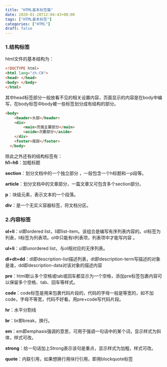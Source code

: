 ```yaml
---
title: "HTML基本标签篇"
date: 2020-01-28T12:04:43+08:00
tags: ["HTML基本标签"]
categories: ["HTML"]
draft: false
---
```


### 1.结构标签   

html文件的基本结构为：
```html
<!DOCTYPE html>
<html lang="zh-CN">
<head> </head>
<body> </body>
</html>
```
其中head标签部分一般放看不见的相关设置内容，页面显示的内容是在body中编写，在body标签中body被一些标签划分成有结构的部分。
```html
<body>
    <header>头部</header>
    <div>
        <main>页面主要部分</main>
        <aside>次要部分</aside>
    </div>
    <footer>尾部</footer>
  </body>
```
除此之外还有的结构标签有：   
**h1~h6**：加粗标题   

**section**：划分文档中的一个独立部分  ，一般包含一个h标题和一p段等。   

**article**：划分文档中的文章部分，一篇文章又可包含多个section部分。   

**p**：块级元素，表示文本的一个段落。  

**div**：是一个无实义容器标签，将文档分区。


### 2.内容标签

**ol+li**：ol即ordered list，li即list-item。该组合是编写有序列表内容的。ol标签为列表，li标签为列表项。ol中只能有li列表项，列表项中才能写内容 。  

**ul+li**：ul即unordered list，与ol相对应的无序列表。  

**dl+dt+dd**：dl即description-list描述列表，dt即description-term写描述的对象是谁，dd即description-data对该对象的描述内容

**pre**：html默认多个空格或tab或回车都显示为一个空格，添加pre标签包裹内容可以保留多个空格、tab、回车等样式。

**code**：code标签是用来包裹代码片段的，代码的字母一般是等宽的，如不加code，字母不等宽，代码不好看。用pre+code写代码片段。

**hr**：水平分割线

**br**：br即break，换行。

**em**：em即emphasis强调的意思，可用于强调一句话中的某个词，显示样式为斜体，样式可改。

**strong**：给一句话加上Strong表示该句是重点，显示样式为加粗，样式可改。

**quote**：内联引用，如果想换行用块行引用，即用blockquote标签


